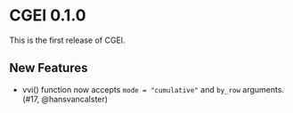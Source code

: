# CGEI 0.1.0

This is the first release of CGEI.

## New Features

-   vvi() function now accepts `mode = "cumulative"` and `by_row` arguments. (#17, @hansvancalster)